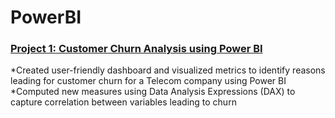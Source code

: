 # PowerBI


### [Project 1: Customer Churn Analysis using Power BI](https://github.com/ameyagate/PowerBI/blob/main/Dashboard%20for%20Customer%20Churn%20in%20Telecom%20Industry.pdf)
*Created user-friendly dashboard and visualized metrics to identify reasons leading for customer churn for a Telecom company using Power BI
*Computed new measures using Data Analysis Expressions (DAX) to capture correlation between variables leading to churn


